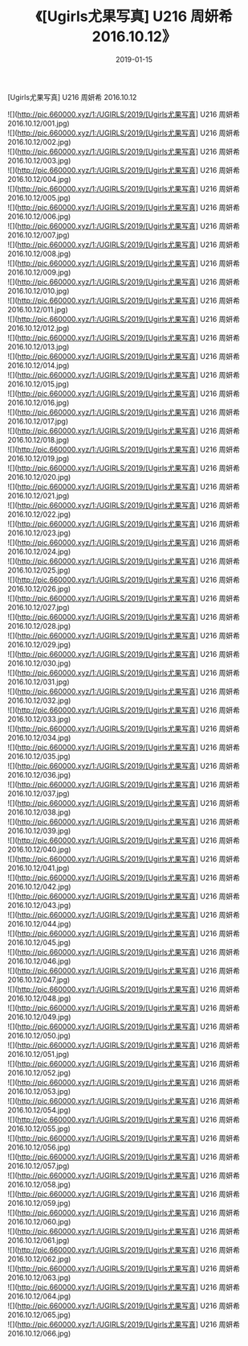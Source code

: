 ﻿---
layout: post
title:  《[Ugirls尤果写真] U216 周妍希 2016.10.12》
date:   2019-01-15
img: http://pic.660000.xyz/1:/UGIRLS/2019/[Ugirls尤果写真] U216 周妍希 2016.10.12/000.jpg
categories: [美女, 清纯, 唯美]
---

[Ugirls尤果写真] U216 周妍希 2016.10.12

 ![](http://pic.660000.xyz/1:/UGIRLS/2019/[Ugirls尤果写真] U216 周妍希 2016.10.12/001.jpg) <br>![](http://pic.660000.xyz/1:/UGIRLS/2019/[Ugirls尤果写真] U216 周妍希 2016.10.12/002.jpg) <br>![](http://pic.660000.xyz/1:/UGIRLS/2019/[Ugirls尤果写真] U216 周妍希 2016.10.12/003.jpg) <br>![](http://pic.660000.xyz/1:/UGIRLS/2019/[Ugirls尤果写真] U216 周妍希 2016.10.12/004.jpg) <br>![](http://pic.660000.xyz/1:/UGIRLS/2019/[Ugirls尤果写真] U216 周妍希 2016.10.12/005.jpg) <br>![](http://pic.660000.xyz/1:/UGIRLS/2019/[Ugirls尤果写真] U216 周妍希 2016.10.12/006.jpg) <br>![](http://pic.660000.xyz/1:/UGIRLS/2019/[Ugirls尤果写真] U216 周妍希 2016.10.12/007.jpg) <br>![](http://pic.660000.xyz/1:/UGIRLS/2019/[Ugirls尤果写真] U216 周妍希 2016.10.12/008.jpg) <br>![](http://pic.660000.xyz/1:/UGIRLS/2019/[Ugirls尤果写真] U216 周妍希 2016.10.12/009.jpg) <br>![](http://pic.660000.xyz/1:/UGIRLS/2019/[Ugirls尤果写真] U216 周妍希 2016.10.12/010.jpg) <br>![](http://pic.660000.xyz/1:/UGIRLS/2019/[Ugirls尤果写真] U216 周妍希 2016.10.12/011.jpg) <br>![](http://pic.660000.xyz/1:/UGIRLS/2019/[Ugirls尤果写真] U216 周妍希 2016.10.12/012.jpg) <br>![](http://pic.660000.xyz/1:/UGIRLS/2019/[Ugirls尤果写真] U216 周妍希 2016.10.12/013.jpg) <br>![](http://pic.660000.xyz/1:/UGIRLS/2019/[Ugirls尤果写真] U216 周妍希 2016.10.12/014.jpg) <br>![](http://pic.660000.xyz/1:/UGIRLS/2019/[Ugirls尤果写真] U216 周妍希 2016.10.12/015.jpg) <br>![](http://pic.660000.xyz/1:/UGIRLS/2019/[Ugirls尤果写真] U216 周妍希 2016.10.12/016.jpg) <br>![](http://pic.660000.xyz/1:/UGIRLS/2019/[Ugirls尤果写真] U216 周妍希 2016.10.12/017.jpg) <br>![](http://pic.660000.xyz/1:/UGIRLS/2019/[Ugirls尤果写真] U216 周妍希 2016.10.12/018.jpg) <br>![](http://pic.660000.xyz/1:/UGIRLS/2019/[Ugirls尤果写真] U216 周妍希 2016.10.12/019.jpg) <br>![](http://pic.660000.xyz/1:/UGIRLS/2019/[Ugirls尤果写真] U216 周妍希 2016.10.12/020.jpg) <br>![](http://pic.660000.xyz/1:/UGIRLS/2019/[Ugirls尤果写真] U216 周妍希 2016.10.12/021.jpg) <br>![](http://pic.660000.xyz/1:/UGIRLS/2019/[Ugirls尤果写真] U216 周妍希 2016.10.12/022.jpg) <br>![](http://pic.660000.xyz/1:/UGIRLS/2019/[Ugirls尤果写真] U216 周妍希 2016.10.12/023.jpg) <br>![](http://pic.660000.xyz/1:/UGIRLS/2019/[Ugirls尤果写真] U216 周妍希 2016.10.12/024.jpg) <br>![](http://pic.660000.xyz/1:/UGIRLS/2019/[Ugirls尤果写真] U216 周妍希 2016.10.12/025.jpg) <br>![](http://pic.660000.xyz/1:/UGIRLS/2019/[Ugirls尤果写真] U216 周妍希 2016.10.12/026.jpg) <br>![](http://pic.660000.xyz/1:/UGIRLS/2019/[Ugirls尤果写真] U216 周妍希 2016.10.12/027.jpg) <br>![](http://pic.660000.xyz/1:/UGIRLS/2019/[Ugirls尤果写真] U216 周妍希 2016.10.12/028.jpg) <br>![](http://pic.660000.xyz/1:/UGIRLS/2019/[Ugirls尤果写真] U216 周妍希 2016.10.12/029.jpg) <br>![](http://pic.660000.xyz/1:/UGIRLS/2019/[Ugirls尤果写真] U216 周妍希 2016.10.12/030.jpg) <br>![](http://pic.660000.xyz/1:/UGIRLS/2019/[Ugirls尤果写真] U216 周妍希 2016.10.12/031.jpg) <br>![](http://pic.660000.xyz/1:/UGIRLS/2019/[Ugirls尤果写真] U216 周妍希 2016.10.12/032.jpg) <br>![](http://pic.660000.xyz/1:/UGIRLS/2019/[Ugirls尤果写真] U216 周妍希 2016.10.12/033.jpg) <br>![](http://pic.660000.xyz/1:/UGIRLS/2019/[Ugirls尤果写真] U216 周妍希 2016.10.12/034.jpg) <br>![](http://pic.660000.xyz/1:/UGIRLS/2019/[Ugirls尤果写真] U216 周妍希 2016.10.12/035.jpg) <br>![](http://pic.660000.xyz/1:/UGIRLS/2019/[Ugirls尤果写真] U216 周妍希 2016.10.12/036.jpg) <br>![](http://pic.660000.xyz/1:/UGIRLS/2019/[Ugirls尤果写真] U216 周妍希 2016.10.12/037.jpg) <br>![](http://pic.660000.xyz/1:/UGIRLS/2019/[Ugirls尤果写真] U216 周妍希 2016.10.12/038.jpg) <br>![](http://pic.660000.xyz/1:/UGIRLS/2019/[Ugirls尤果写真] U216 周妍希 2016.10.12/039.jpg) <br>![](http://pic.660000.xyz/1:/UGIRLS/2019/[Ugirls尤果写真] U216 周妍希 2016.10.12/040.jpg) <br>![](http://pic.660000.xyz/1:/UGIRLS/2019/[Ugirls尤果写真] U216 周妍希 2016.10.12/041.jpg) <br>![](http://pic.660000.xyz/1:/UGIRLS/2019/[Ugirls尤果写真] U216 周妍希 2016.10.12/042.jpg) <br>![](http://pic.660000.xyz/1:/UGIRLS/2019/[Ugirls尤果写真] U216 周妍希 2016.10.12/043.jpg) <br>![](http://pic.660000.xyz/1:/UGIRLS/2019/[Ugirls尤果写真] U216 周妍希 2016.10.12/044.jpg) <br>![](http://pic.660000.xyz/1:/UGIRLS/2019/[Ugirls尤果写真] U216 周妍希 2016.10.12/045.jpg) <br>![](http://pic.660000.xyz/1:/UGIRLS/2019/[Ugirls尤果写真] U216 周妍希 2016.10.12/046.jpg) <br>![](http://pic.660000.xyz/1:/UGIRLS/2019/[Ugirls尤果写真] U216 周妍希 2016.10.12/047.jpg) <br>![](http://pic.660000.xyz/1:/UGIRLS/2019/[Ugirls尤果写真] U216 周妍希 2016.10.12/048.jpg) <br>![](http://pic.660000.xyz/1:/UGIRLS/2019/[Ugirls尤果写真] U216 周妍希 2016.10.12/049.jpg) <br>![](http://pic.660000.xyz/1:/UGIRLS/2019/[Ugirls尤果写真] U216 周妍希 2016.10.12/050.jpg) <br>![](http://pic.660000.xyz/1:/UGIRLS/2019/[Ugirls尤果写真] U216 周妍希 2016.10.12/051.jpg) <br>![](http://pic.660000.xyz/1:/UGIRLS/2019/[Ugirls尤果写真] U216 周妍希 2016.10.12/052.jpg) <br>![](http://pic.660000.xyz/1:/UGIRLS/2019/[Ugirls尤果写真] U216 周妍希 2016.10.12/053.jpg) <br>![](http://pic.660000.xyz/1:/UGIRLS/2019/[Ugirls尤果写真] U216 周妍希 2016.10.12/054.jpg) <br>![](http://pic.660000.xyz/1:/UGIRLS/2019/[Ugirls尤果写真] U216 周妍希 2016.10.12/055.jpg) <br>![](http://pic.660000.xyz/1:/UGIRLS/2019/[Ugirls尤果写真] U216 周妍希 2016.10.12/056.jpg) <br>![](http://pic.660000.xyz/1:/UGIRLS/2019/[Ugirls尤果写真] U216 周妍希 2016.10.12/057.jpg) <br>![](http://pic.660000.xyz/1:/UGIRLS/2019/[Ugirls尤果写真] U216 周妍希 2016.10.12/058.jpg) <br>![](http://pic.660000.xyz/1:/UGIRLS/2019/[Ugirls尤果写真] U216 周妍希 2016.10.12/059.jpg) <br>![](http://pic.660000.xyz/1:/UGIRLS/2019/[Ugirls尤果写真] U216 周妍希 2016.10.12/060.jpg) <br>![](http://pic.660000.xyz/1:/UGIRLS/2019/[Ugirls尤果写真] U216 周妍希 2016.10.12/061.jpg) <br>![](http://pic.660000.xyz/1:/UGIRLS/2019/[Ugirls尤果写真] U216 周妍希 2016.10.12/062.jpg) <br>![](http://pic.660000.xyz/1:/UGIRLS/2019/[Ugirls尤果写真] U216 周妍希 2016.10.12/063.jpg) <br>![](http://pic.660000.xyz/1:/UGIRLS/2019/[Ugirls尤果写真] U216 周妍希 2016.10.12/064.jpg) <br>![](http://pic.660000.xyz/1:/UGIRLS/2019/[Ugirls尤果写真] U216 周妍希 2016.10.12/065.jpg) <br>![](http://pic.660000.xyz/1:/UGIRLS/2019/[Ugirls尤果写真] U216 周妍希 2016.10.12/066.jpg) <br>